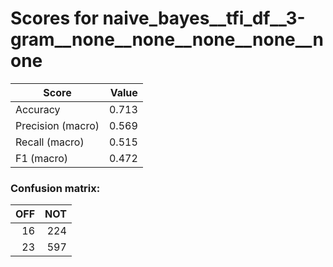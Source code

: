 # Scores for naive_bayes__tfi_df__3-gram__none__none__none__none__none
|      Score      |Value|
|-----------------|----:|
|Accuracy         |0.713|
|Precision (macro)|0.569|
|Recall (macro)   |0.515|
|F1 (macro)       |0.472|

### Confusion matrix:
|OFF|NOT|
|--:|--:|
| 16|224|
| 23|597|
